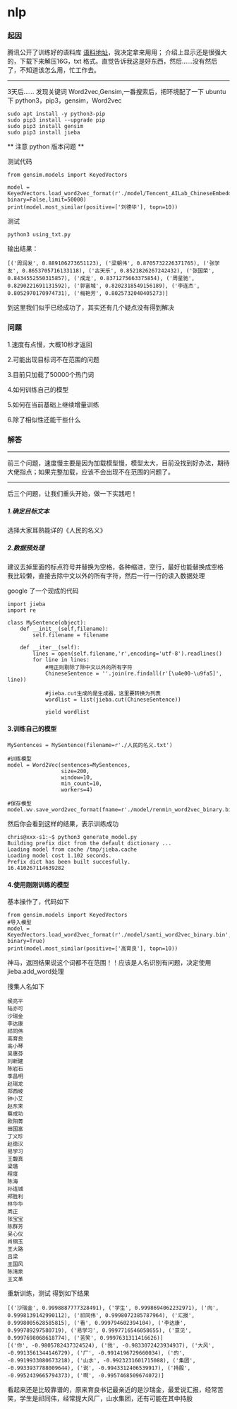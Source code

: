 # nlp
### 起因
腾讯公开了训练好的语料库 [语料地址](https://ai.tencent.com/ailab/nlp/embedding.html)，我决定拿来用用；
介绍上显示还是很强大的，下载下来解压16G，txt 格式。直觉告诉我这是好东西，然后……没有然后了，不知道该怎么用，忙工作去。

-------------
3天后……
发现关键词 Word2vec,Gensim,一番搜索后，把环境配了一下 ubuntu 下 python3，pip3，gensim，Word2vec

```
sudo apt install -y python3-pip
sudo pip3 install --upgrade pip
sudo pip3 install gensim
sudo pip3 install jieba
```
** 注意 python 版本问题 **

测试代码
```
from gensim.models import KeyedVectors

model = KeyedVectors.load_word2vec_format(r'./model/Tencent_AILab_ChineseEmbedding.txt', binary=False,limit=50000)
print(model.most_similar(positive=['刘德华'], topn=10))
```
测试

`python3 using_txt.py`

输出结果：

`[('周润发', 0.889106273651123), ('梁朝伟', 0.8705732226371765), ('张学友', 0.8653705716133118), ('古天乐', 0.8521826267242432), ('张国荣', 0.8434552550315857), ('成龙', 0.8371275663375854), ('周星驰', 0.8290221691131592), ('郭富城', 0.8202318549156189), ('李连杰', 0.8052970170974731), ('梅艳芳', 0.8025732040405273)]`

到这里我们似乎已经成功了，其实还有几个疑点没有得到解决

### 问题

1.速度有点慢，大概10秒才返回

2.可能出现目标词不在范围的问题

3.目前只加载了50000个热门词

4.如何训练自己的模型

5.如何在当前基础上继续增量训练

6.除了相似性还能干些什么

### 解答
-------
前三个问题，速度慢主要是因为加载模型慢，模型太大，目前没找到好办法，期待大佬指点；如果完整加载，应该不会出现不在范围的问题了。

-----
后三个问题，让我们重头开始，做一下实践吧！

##### 1.确定目标文本
选择大家耳熟能详的《人民的名义》

##### 2.数据预处理
建议去掉里面的标点符号并替换为空格，各种缩进，空行，最好也能替换成空格
我比较懒，直接去除中文以外的所有字符，然后一行一行的读入数据处理

google 了一个现成的代码

```$xslt
import jieba
import re

class MySentence(object):
    def __init__(self,filename):
        self.filename = filename    

    def __iter__(self):
        lines = open(self.filename,'r',encoding='utf-8').readlines()
        for line in lines:
            #用正则剔除了除中文以外的所有字符
            ChineseSentence = ''.join(re.findall(r'[\u4e00-\u9fa5]', line))
            
            #jieba.cut生成的是生成器，这里要转换为列表
            wordlist = list(jieba.cut(ChineseSentence))
            
            yield wordlist
```

#### 3.训练自己的模型

```$xslt
MySentences = MySentence(filename=r'./人民的名义.txt')

#训练模型
model = Word2Vec(sentences=MySentences,
                 size=200,
                 window=10,
                 min_count=10,
                 workers=4)

#保存模型                
model.wv.save_word2vec_format(fname=r'./model/renmin_word2vec_binary.bin',binary=True)
```
然后你会看到这样的结果，表示训练成功
```$xslt
chris@xxx-s1:~$ python3 generate_model.py 
Building prefix dict from the default dictionary ...
Loading model from cache /tmp/jieba.cache
Loading model cost 1.102 seconds.
Prefix dict has been built succesfully.
16.410267114639282
```

#### 4.使用刚刚训练的模型
基本操作了，代码如下

```$xslt
from gensim.models import KeyedVectors
#导入模型
model = KeyedVectors.load_word2vec_format(r'./model/santi_word2vec_binary.bin', binary=True)
print(model.most_similar(positive=['高育良'], topn=10))
```
神马，返回结果说这个词都不在范围！！应该是人名识别有问题，决定使用jieba.add_word处理

搜集人名如下

```$xslt
侯亮平
陆亦可
沙瑞金
李达康
祁同伟
高育良
高小琴
吴惠芬
刘新建
陈岩石
季昌明
赵瑞龙
郑西坡
钟小艾
赵东来
蔡成功
欧阳菁
田国富
丁义珍
赵徳汉
易学习
王馥真
梁璐
程度
陈海
孙连城
郑胜利
林华华
周正
张宝宝
陈群芳
吴心仪
肖钢玉
王大路
吕梁
王国风
陈清泉
王文革
```
重新训练，测试
得到如下结果
```$xslt
[('沙瑞金', 0.9998887777328491), ('学生', 0.9998694062232971), ('向', 0.9998139142990112), ('祁同伟', 0.9998072385787964), ('汇报', 0.9998005628585815), ('看', 0.999794602394104), ('李达康', 0.999789297580719), ('易学习', 0.9997716546058655), ('意见', 0.9997698068618774), ('苦笑', 0.9997631311416626)]
[('你', -0.9805782437324524), ('我', -0.9833072423934937), ('大风', -0.9913561344146729), ('厂', -0.9914196729660034), ('的', -0.9919933080673218), ('山水', -0.9923231601715088), ('集团', -0.9933937788009644), ('说', -0.9943312406539917), ('持股', -0.9952439665794373), ('啊', -0.9957468509674072)]
```
看起来还是比较靠谱的，原来育良书记最亲近的是沙瑞金，最爱说汇报，经常苦笑，学生是祁同伟，经常提大风厂，山水集团，还有可能在其中持股
